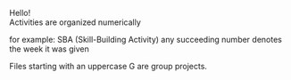 Hello!  
Activities are organized numerically

for example:
SBA (Skill-Building Activity) any succeeding number denotes the week it was given

Files starting with an uppercase G are group projects.
